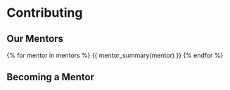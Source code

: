 # Contributing

## Our Mentors

{% for mentor in mentors %}
{{ mentor_summary(mentor) }}
{% endfor %}

## Becoming a Mentor